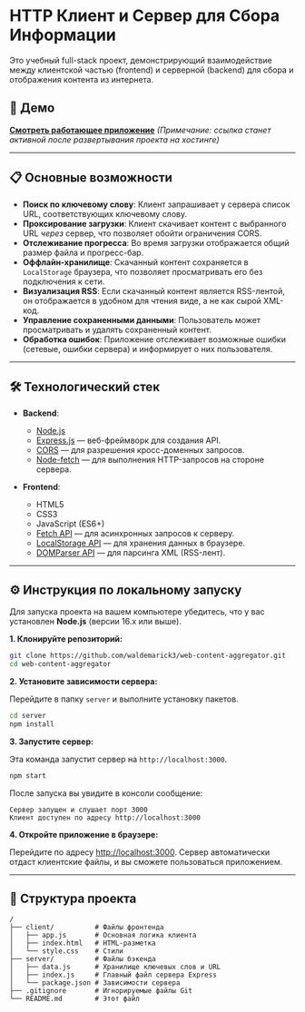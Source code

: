 # HTTP Клиент и Сервер для Сбора Информации

Это учебный full-stack проект, демонстрирующий взаимодействие между клиентской частью (frontend) и серверной (backend) для сбора и отображения контента из интернета.

## 🚀 Демо

**[Смотреть работающее приложение]({https://my-content-aggregator-app.onrender.com})**
*(Примечание: ссылка станет активной после развертывания проекта на хостинге)*

---

## 📋 Основные возможности

*   **Поиск по ключевому слову**: Клиент запрашивает у сервера список URL, соответствующих ключевому слову.
*   **Проксирование загрузки**: Клиент скачивает контент с выбранного URL *через* сервер, что позволяет обойти ограничения CORS.
*   **Отслеживание прогресса**: Во время загрузки отображается общий размер файла и прогресс-бар.
*   **Оффлайн-хранилище**: Скачанный контент сохраняется в `LocalStorage` браузера, что позволяет просматривать его без подключения к сети.
*   **Визуализация RSS**: Если скачанный контент является RSS-лентой, он отображается в удобном для чтения виде, а не как сырой XML-код.
*   **Управление сохраненными данными**: Пользователь может просматривать и удалять сохраненный контент.
*   **Обработка ошибок**: Приложение отслеживает возможные ошибки (сетевые, ошибки сервера) и информирует о них пользователя.

---

## 🛠️ Технологический стек

*   **Backend**:
    *   [Node.js](https://nodejs.org/)
    *   [Express.js](https://expressjs.com/ru/) — веб-фреймворк для создания API.
    *   [CORS](https://www.npmjs.com/package/cors) — для разрешения кросс-доменных запросов.
    *   [Node-fetch](https://www.npmjs.com/package/node-fetch) — для выполнения HTTP-запросов на стороне сервера.

*   **Frontend**:
    *   HTML5
    *   CSS3
    *   JavaScript (ES6+)
    *   [Fetch API](https://developer.mozilla.org/ru/docs/Web/API/Fetch_API) — для асинхронных запросов к серверу.
    *   [LocalStorage API](https://developer.mozilla.org/ru/docs/Web/API/Window/localStorage) — для хранения данных в браузере.
    *   [DOMParser API](https://developer.mozilla.org/ru/docs/Web/API/DOMParser) — для парсинга XML (RSS-лент).

---

## ⚙️ Инструкция по локальному запуску

Для запуска проекта на вашем компьютере убедитесь, что у вас установлен **Node.js** (версии 16.x или выше).

**1. Клонируйте репозиторий:**

```bash
git clone https://github.com/waldemarick3/web-content-aggregator.git
cd web-content-aggregator
```

**2. Установите зависимости сервера:**

Перейдите в папку `server` и выполните установку пакетов.

```bash
cd server
npm install
```

**3. Запустите сервер:**

Эта команда запустит сервер на `http://localhost:3000`.

```bash
npm start
```

После запуска вы увидите в консоли сообщение:
```
Сервер запущен и слушает порт 3000
Клиент доступен по адресу http://localhost:3000
```

**4. Откройте приложение в браузере:**

Перейдите по адресу [http://localhost:3000](http://localhost:3000). Сервер автоматически отдаст клиентские файлы, и вы сможете пользоваться приложением.

---

## 📂 Структура проекта

```
/
├── client/          # Файлы фронтенда
│   ├── app.js       # Основная логика клиента
│   ├── index.html   # HTML-разметка
│   └── style.css    # Стили
├── server/          # Файлы бэкенда
│   ├── data.js      # Хранилище ключевых слов и URL
│   ├── index.js     # Главный файл сервера Express
│   └── package.json # Зависимости сервера
├── .gitignore       # Игнорируемые файлы Git
└── README.md        # Этот файл
```
